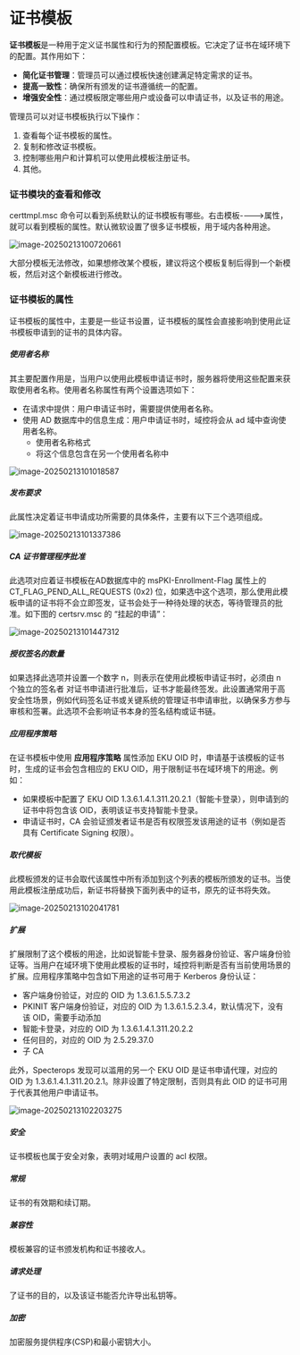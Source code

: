 # 证书模板

**证书模板**是一种用于定义证书属性和行为的预配置模板。它决定了证书在域环境下的配置。其作用如下：

- **简化证书管理**：管理员可以通过模板快速创建满足特定需求的证书。
- **提高一致性**：确保所有颁发的证书遵循统一的配置。
- **增强安全性**：通过模板限定哪些用户或设备可以申请证书，以及证书的用途。

管理员可以对证书模板执行以下操作：

1. 查看每个证书模板的属性。
2. 复制和修改证书模板。
3. 控制哪些用户和计算机可以使用此模板注册证书。
4. 其他。

### 证书模块的查看和修改

certtmpl.msc 命令可以看到系统默认的证书模板有哪些。右击模板---->属性，就可以看到模板的属性。默认微软设置了很多证书模板，用于域内各种用途。

![image-20250213100720661](https://cdn.jsdelivr.net/gh/LilDean17/secdoc@main/AD%20%E5%9F%9F%E5%AE%89%E5%85%A8/%E5%9F%9F%E5%86%85%E8%AF%81%E4%B9%A6%E7%9B%B8%E5%85%B3%E6%BC%8F%E6%B4%9E/images/image-20250213100720661.png)

大部分模板无法修改，如果想修改某个模板，建议将这个模板复制后得到一个新模板，然后对这个新模板进行修改。

### 证书模板的属性

证书模板的属性中，主要是一些证书设置，证书模板的属性会直接影响到使用此证书模板申请到的证书的具体内容。

##### 使用者名称

其主要配置作用是，当用户以使用此模板申请证书时，服务器将使用这些配置来获取使用者名称。使用者名称属性有两个设置选项如下：

- 在请求中提供：用户申请证书时，需要提供使用者名称。
- 使用 AD 数据库中的信息生成：用户申请证书时，域控将会从 ad 域中查询使用者名称。
  - 使用者名称格式
  - 将这个信息包含在另一个使用者名称中

![image-20250213101018587](https://cdn.jsdelivr.net/gh/LilDean17/secdoc@main/AD%20%E5%9F%9F%E5%AE%89%E5%85%A8/%E5%9F%9F%E5%86%85%E8%AF%81%E4%B9%A6%E7%9B%B8%E5%85%B3%E6%BC%8F%E6%B4%9E/images/image-20250213101018587.png)

##### 发布要求

此属性决定着证书申请成功所需要的具体条件，主要有以下三个选项组成。

![image-20250213101337386](https://cdn.jsdelivr.net/gh/LilDean17/secdoc@main/AD%20%E5%9F%9F%E5%AE%89%E5%85%A8/%E5%9F%9F%E5%86%85%E8%AF%81%E4%B9%A6%E7%9B%B8%E5%85%B3%E6%BC%8F%E6%B4%9E/images/image-20250213101337386.png)

##### CA 证书管理程序批准

此选项对应着证书模板在AD数据库中的 msPKI-Enrollment-Flag 属性上的 CT_FLAG_PEND_ALL_REQUESTS (0x2) 位，如果选中这个选项，那么使用此模板申请的证书将不会立即签发，证书会处于一种待处理的状态，等待管理员的批准。如下图的 certsrv.msc 的 “挂起的申请”：

![image-20250213101447312](https://cdn.jsdelivr.net/gh/LilDean17/secdoc@main/AD%20%E5%9F%9F%E5%AE%89%E5%85%A8/%E5%9F%9F%E5%86%85%E8%AF%81%E4%B9%A6%E7%9B%B8%E5%85%B3%E6%BC%8F%E6%B4%9E/images/image-20250213101447312.png)

##### 授权签名的数量

如果选择此选项并设置一个数字 n，则表示在使用此模板申请证书时，必须由 n 个独立的签名者 对证书申请进行批准后，证书才能最终签发。此设置通常用于高安全性场景，例如代码签名证书或关键系统的管理证书申请审批，以确保多方参与审核和签署。此选项不会影响证书本身的签名结构或证书链。

##### 应用程序策略

在证书模板中使用 **应用程序策略** 属性添加 EKU OID 时，申请基于该模板的证书时，生成的证书会包含相应的 EKU OID，用于限制证书在域环境下的用途。例如：

- 如果模板中配置了 EKU OID 1.3.6.1.4.1.311.20.2.1（智能卡登录），则申请到的证书中将包含该 OID，表明该证书支持智能卡登录。
- 申请证书时，CA 会验证颁发者证书是否有权限签发该用途的证书（例如是否具有 Certificate Signing 权限）。

##### 取代模板

此模板颁发的证书会取代该属性中所有添加到这个列表的模板所颁发的证书。当使用此模板注册成功后，新证书将替换下面列表中的证书，原先的证书将失效。

![image-20250213102041781](https://cdn.jsdelivr.net/gh/LilDean17/secdoc@main/AD%20%E5%9F%9F%E5%AE%89%E5%85%A8/%E5%9F%9F%E5%86%85%E8%AF%81%E4%B9%A6%E7%9B%B8%E5%85%B3%E6%BC%8F%E6%B4%9E/images/image-20250213102041781.png)

##### 扩展

扩展限制了这个模板的用途，比如说智能卡登录、服务器身份验证、客户端身份验证等。当用户在域环境下使用此模板的证书时，域控将判断是否有当前使用场景的扩展。应用程序策略中包含如下用途的证书可用于 Kerberos 身份认证：

- 客户端身份验证，对应的 OID 为 1.3.6.1.5.5.7.3.2
- PKINIT 客户端身份验证，对应的 OID 为 1.3.6.1.5.2.3.4，默认情况下，没有该 OID，需要手动添加
- 智能卡登录，对应的 OID 为 1.3.6.1.4.1.311.20.2.2
- 任何目的，对应的 OID 为 2.5.29.37.0
- 子 CA

此外，Specterops 发现可以滥用的另一个 EKU OID 是证书申请代理，对应的 OID 为 1.3.6.1.4.1.311.20.2.1。除⾮设置了特定限制，否则具有此 OID 的证书可用于代表其他用户申请证书。

![image-20250213102203275](https://cdn.jsdelivr.net/gh/LilDean17/secdoc@main/AD%20%E5%9F%9F%E5%AE%89%E5%85%A8/%E5%9F%9F%E5%86%85%E8%AF%81%E4%B9%A6%E7%9B%B8%E5%85%B3%E6%BC%8F%E6%B4%9E/images/image-20250213102203275.png)

##### 安全

证书模板也属于安全对象，表明对域用户设置的 acl 权限。

##### 常规

证书的有效期和续订期。

##### 兼容性

模板兼容的证书颁发机构和证书接收人。

##### 请求处理

了证书的目的，以及该证书能否允许导出私钥等。

##### 加密

加密服务提供程序(CSP)和最小密钥大小。
